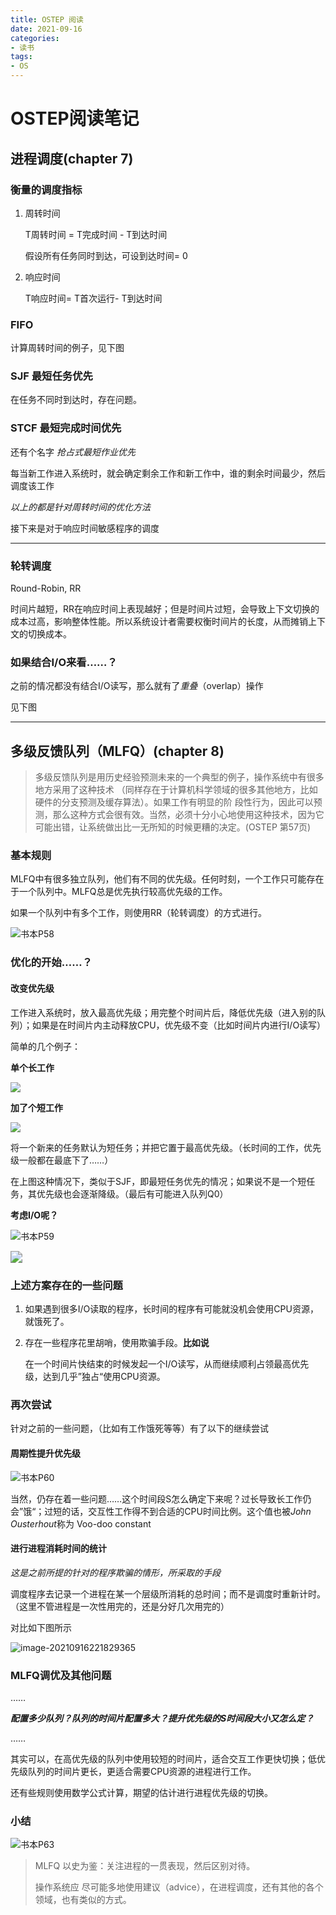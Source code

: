 ```yaml
---
title: OSTEP 阅读
date: 2021-09-16
categories: 
- 读书
tags:
- OS
---
```


# OSTEP阅读笔记

## 进程调度(chapter 7)

### 衡量的调度指标

1. 周转时间

   T周转时间 = T完成时间 - T到达时间

   假设所有任务同时到达，可设到达时间= 0

2. 响应时间

   T响应时间= T首次运行- T到达时间

   

### FIFO

计算周转时间的例子，见下图




### SJF 最短任务优先



在任务不同时到达时，存在问题。

### STCF 最短完成时间优先

还有个名字 *抢占式最短作业优先*

每当新工作进入系统时，就会确定剩余工作和新工作中，谁的剩余时间最少，然后调度该工作



*以上的都是针对周转时间的优化方法*

接下来是对于响应时间敏感程序的调度

----

### 轮转调度

Round-Robin, RR

时间片越短，RR在响应时间上表现越好；但是时间片过短，会导致上下文切换的成本过高，影响整体性能。所以系统设计者需要权衡时间片的长度，从而摊销上下文的切换成本。



### 如果结合I/O来看……？

之前的情况都没有结合I/O读写，那么就有了*重叠*（overlap）操作

见下图



------

## 多级反馈队列（MLFQ）(chapter 8)

> 多级反馈队列是用历史经验预测未来的一个典型的例子，操作系统中有很多地方采用了这种技术 （同样存在于计算机科学领域的很多其他地方，比如硬件的分支预测及缓存算法）。如果工作有明显的阶 段性行为，因此可以预测，那么这种方式会很有效。当然，必须十分小心地使用这种技术，因为它可能出错，让系统做出比一无所知的时候更糟的决定。(OSTEP 第57页)



### 基本规则

MLFQ中有很多独立队列，他们有不同的优先级。任何时刻，一个工作只可能存在于一个队列中。MLFQ总是优先执行较高优先级的工作。

如果一个队列中有多个工作，则使用RR（轮转调度）的方式进行。



<img src="https://gitee.com/jasonstudyield/imagesbed/raw/master/20210916215215.png" alt="书本P58" style="zoom:100%;" />



### 优化的开始……？

#### 改变优先级

工作进入系统时，放入最高优先级；用完整个时间片后，降低优先级（进入别的队列）；如果是在时间片内主动释放CPU，优先级不变（比如时间片内进行I/O读写）

简单的几个例子：

**单个长工作**

![](https://gitee.com/jasonstudyield/imagesbed/raw/master/20210916215626.png)

**加了个短工作**

![](https://gitee.com/jasonstudyield/imagesbed/raw/master/20210916215742.png)

将一个新来的任务默认为短任务；并把它置于最高优先级。（长时间的工作，优先级一般都在最底下了……）

在上图这种情况下，类似于SJF，即最短任务优先的情况；如果说不是一个短任务，其优先级也会逐渐降级。（最后有可能进入队列Q0）



**考虑I/O呢？**

![书本P59](https://gitee.com/jasonstudyield/imagesbed/raw/master/20210916220239.png)

<img src="https://gitee.com/jasonstudyield/imagesbed/raw/master/20210916220307.png" style="zoom:120%;" />

### 上述方案存在的一些问题

1. 如果遇到很多I/O读取的程序，长时间的程序有可能就没机会使用CPU资源，就饿死了。

2. 存在一些程序花里胡哨，使用欺骗手段。**比如说**

   ​	在一个时间片快结束的时候发起一个I/O读写，从而继续顺利占领最高优先级，达到几乎”独占“使用CPU资源。



### 再次尝试



针对之前的一些问题，（比如有工作饿死等等）有了以下的继续尝试

#### 周期性提升优先级

![书本P60](C:/Users/Junjie1108/AppData/Roaming/Typora/typora-user-images/image-20210916221158748.png)



当然，仍存在着一些问题……这个时间段S怎么确定下来呢？过长导致长工作仍会”饿“；过短的话，交互性工作得不到合适的CPU时间比例。这个值也被*John Ousterhout*称为 Voo-doo constant 



#### 进行进程消耗时间的统计

*这是之前所提的针对的程序欺骗的情形，所采取的手段*

调度程序去记录一个进程在某一个层级所消耗的总时间；而不是调度时重新计时。（这里不管进程是一次性用完的，还是分好几次用完的）

对比如下图所示

![image-20210916221829365](https://gitee.com/jasonstudyield/imagesbed/raw/master/20210916221829.png)

### MLFQ调优及其他问题

……

***配置多少队列？队列的时间片配置多大？提升优先级的S时间段大小又怎么定？***

……

其实可以，在高优先级的队列中使用较短的时间片，适合交互工作更快切换；低优先级队列的时间片更长，更适合需要CPU资源的进程进行工作。

还有些规则使用数学公式计算，期望的估计进行进程优先级的切换。



### 小结

![书本P63](https://gitee.com/jasonstudyield/imagesbed/raw/master/20210916222941.png)

> MLFQ 以史为鉴：关注进程的一贯表现，然后区别对待。
>
> 操作系统应 尽可能多地使用建议（advice），在进程调度，还有其他的各个领域，也有类似的方式。

